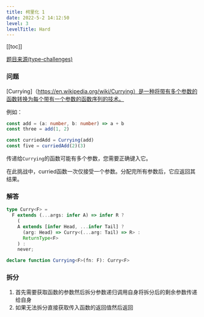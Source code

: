 ```yaml
---
title: 柯里化 1
date: 2022-5-2 14:12:50
level: 3
levelTitle: Hard
---
```


[[toc]]

[题目来源(type-challenges)](https://github.com/type-challenges/type-challenges/blob/main/questions/00017-hard-currying-1/README.zh-CN.md)

### 问题
[Currying]（https://en.wikipedia.org/wiki/Currying）是一种将带有多个参数的函数转换为每个带有一个参数的函数序列的技术。

例如：

```ts
const add = (a: number, b: number) => a + b
const three = add(1, 2)

const curriedAdd = Currying(add)
const five = curriedAdd(2)(3)
```

传递给`Currying`的函数可能有多个参数，您需要正确键入它。

在此挑战中，curried函数一次仅接受一个参数。分配完所有参数后，它应返回其结果。

### 解答

```typescript
type Curry<F> = 
  F extends (...args: infer A) => infer R ?
    (
    A extends [infer Head, ...infer Tail] ?
      (arg: Head) => Curry<(...arg: Tail) => R> :
      ReturnType<F>
    ) :
    never;

declare function Currying<F>(fn: F): Curry<F>
```

### 拆分
1. 首先需要获取函数的参数然后拆分参数递归调用自身将拆分后的剩余参数传递给自身
2. 如果无法拆分直接获取传入函数的返回值然后返回

